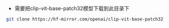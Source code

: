 * 需要把clip-vit-base-patch32模型下载到此目录下

```bash
git clone https://hf-mirror.com/openai/clip-vit-base-patch32
```